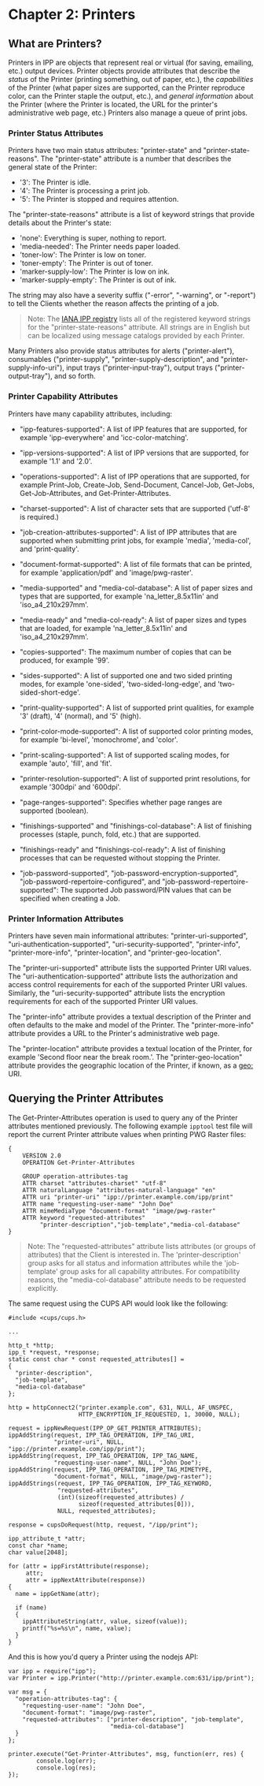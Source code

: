 Chapter 2: Printers
===================


What are Printers?
------------------

Printers in IPP are objects that represent real or virtual (for saving,
emailing, etc.) output devices.  Printer objects provide attributes that
describe the *status* of the Printer (printing something, out of paper, etc.),
the *capabilities* of the Printer (what paper sizes are supported, can the
Printer reproduce color, can the Printer staple the output, etc.), and *general
information* about the Printer (where the Printer is located, the URL for the
printer's administrative web page, etc.)  Printers also manage a queue of print
jobs.


### Printer Status Attributes

Printers have two main status attributes: "printer-state" and
"printer-state-reasons".  The "printer-state" attribute is a number that
describes the general state of the Printer:

- '3': The Printer is idle.
- '4': The Printer is processing a print job.
- '5': The Printer is stopped and requires attention.

The "printer-state-reasons" attribute is a list of keyword strings that provide
details about the Printer's state:

- 'none': Everything is super, nothing to report.
- 'media-needed': The Printer needs paper loaded.
- 'toner-low': The Printer is low on toner.
- 'toner-empty': The Printer is out of toner.
- 'marker-supply-low': The Printer is low on ink.
- 'marker-supply-empty': The Printer is out of ink.

The string may also have a severity suffix ("-error", "-warning", or "-report")
to tell the Clients whether the reason affects the printing of a job.

> Note: The [IANA IPP registry](https://www.iana.org/assignments/ipp-registrations/ipp-registrations.xml#ipp-registrations-4)
> lists all of the registered keyword strings for the "printer-state-reasons"
> attribute.  All strings are in English but can be localized using message
> catalogs provided by each Printer.

Many Printers also provide status attributes for alerts ("printer-alert"),
consumables ("printer-supply", "printer-supply-description", and
"printer-supply-info-uri"), input trays ("printer-input-tray"), output trays
("printer-output-tray"), and so forth.


### Printer Capability Attributes

Printers have many capability attributes, including:

- "ipp-features-supported": A list of IPP features that are supported, for
  example 'ipp-everywhere' and 'icc-color-matching'.

- "ipp-versions-supported": A list of IPP versions that are supported, for
  example '1.1' and '2.0'.

- "operations-supported": A list of IPP operations that are supported, for
  example Print-Job, Create-Job, Send-Document, Cancel-Job, Get-Jobs,
  Get-Job-Attributes, and Get-Printer-Attributes.

- "charset-supported": A list of character sets that are supported ('utf-8' is
  required.)

- "job-creation-attributes-supported": A list of IPP attributes that are
  supported when submitting print jobs, for example 'media', 'media-col', and
  'print-quality'.

- "document-format-supported": A list of file formats that can be printed,
  for example 'application/pdf' and 'image/pwg-raster'.

- "media-supported" and "media-col-database": A list of paper sizes and types
  that are supported, for example 'na\_letter\_8.5x11in' and
  'iso\_a4\_210x297mm'.

- "media-ready" and "media-col-ready": A list of paper sizes and types that are
  loaded, for example 'na\_letter\_8.5x11in' and
  'iso\_a4\_210x297mm'.

- "copies-supported": The maximum number of copies that can be produced, for
  example '99'.

- "sides-supported": A list of supported one and two sided printing modes, for
  example 'one-sided', 'two-sided-long-edge', and 'two-sided-short-edge'.

- "print-quality-supported": A list of supported print qualities, for example
  '3' (draft), '4' (normal), and '5' (high).

- "print-color-mode-supported": A list of supported color printing modes, for
  example 'bi-level', 'monochrome', and 'color'.

- "print-scaling-supported": A list of supported scaling modes, for example
  'auto', 'fill', and 'fit'.

- "printer-resolution-supported": A list of supported print resolutions, for
  example '300dpi' and '600dpi'.

- "page-ranges-supported": Specifies whether page ranges are supported
  (boolean).

- "finishings-supported" and "finishings-col-database": A list of finishing
  processes (staple, punch, fold, etc.) that are supported.

- "finishings-ready" and "finishings-col-ready": A list of finishing processes
  that can be requested without stopping the Printer.

- "job-password-supported", "job-password-encryption-supported",
  "job-password-repertoire-configured", and "job-password-repertoire-supported":
  The supported Job password/PIN values that can be specified when creating a
  Job.


### Printer Information Attributes

Printers have seven main informational attributes: "printer-uri-supported",
"uri-authentication-supported", "uri-security-supported", "printer-info",
"printer-more-info", "printer-location", and "printer-geo-location".

The "printer-uri-supported" attribute lists the supported Printer URI values.
The "uri-authentication-supported" attribute lists the authorization and access
control requirements for each of the supported Printer URI values.  Similarly,
the "uri-security-supported" attribute lists the encryption requirements for
each of the supported Printer URI values.

The "printer-info" attribute provides a textual description of the Printer and
often defaults to the make and model of the Printer.  The "printer-more-info"
attribute provides a URL to the Printer's administrative web page.

The "printer-location" attribute provides a textual location of the Printer,
for example 'Second floor near the break room.'.  The "printer-geo-location"
attribute provides the geographic location of the Printer, if known, as a
[geo:](https://tools.ietf.org/html/rfc5870) URI.


Querying the Printer Attributes
-------------------------------

The Get-Printer-Attributes operation is used to query any of the Printer
attributes mentioned previously.  The following example `ipptool` test file will
report the current Printer attribute values when printing PWG Raster files:

```
{
    VERSION 2.0
    OPERATION Get-Printer-Attributes

    GROUP operation-attributes-tag
    ATTR charset "attributes-charset" "utf-8"
    ATTR naturalLanguage "attributes-natural-language" "en"
    ATTR uri "printer-uri" "ipp://printer.example.com/ipp/print"
    ATTR name "requesting-user-name" "John Doe"
    ATTR mimeMediaType "document-format" "image/pwg-raster"
    ATTR keyword "requested-attributes"
         "printer-description","job-template","media-col-database"
}
```

> Note: The "requested-attributes" attribute lists attributes (or groups of
> attributes) that the Client is interested in.  The 'printer-description'
> group asks for all status and information attributes while the 'job-template'
> group asks for all capability attributes.  For compatibility reasons, the
> "media-col-database" attribute needs to be requested explicitly.

The same request using the CUPS API would look like the following:

```
#include <cups/cups.h>

...

http_t *http;
ipp_t *request, *response;
static const char * const requested_attributes[] =
{
  "printer-description",
  "job-template",
  "media-col-database"
};

http = httpConnect2("printer.example.com", 631, NULL, AF_UNSPEC,
                    HTTP_ENCRYPTION_IF_REQUESTED, 1, 30000, NULL);

request = ippNewRequest(IPP_OP_GET_PRINTER_ATTRIBUTES);
ippAddString(request, IPP_TAG_OPERATION, IPP_TAG_URI,
             "printer-uri", NULL, "ipp://printer.example.com/ipp/print");
ippAddString(request, IPP_TAG_OPERATION, IPP_TAG_NAME,
             "requesting-user-name", NULL, "John Doe");
ippAddString(request, IPP_TAG_OPERATION, IPP_TAG_MIMETYPE,
             "document-format", NULL, "image/pwg-raster");
ippAddStrings(request, IPP_TAG_OPERATION, IPP_TAG_KEYWORD,
              "requested-attributes",
              (int)(sizeof(requested_attributes) /
                    sizeof(requested_attributes[0])),
              NULL, requested_attributes);

response = cupsDoRequest(http, request, "/ipp/print");

ipp_attribute_t *attr;
const char *name;
char value[2048];

for (attr = ippFirstAttribute(response);
     attr;
     attr = ippNextAttribute(response))
{
  name = ippGetName(attr);

  if (name)
  {
    ippAttributeString(attr, value, sizeof(value));
    printf("%s=%s\n", name, value);
  }
}
```

And this is how you'd query a Printer using the nodejs API:

```
var ipp = require("ipp");
var Printer = ipp.Printer("http://printer.example.com:631/ipp/print");

var msg = {
  "operation-attributes-tag": {
    "requesting-user-name": "John Doe",
    "document-format": "image/pwg-raster",
    "requested-attributes": ["printer-description", "job-template",
                             "media-col-database"]
  }
};

printer.execute("Get-Printer-Attributes", msg, function(err, res) {
        console.log(err);
        console.log(res);
});
```
